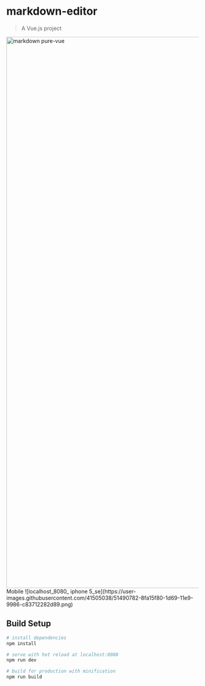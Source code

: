 # markdown-editor

> A Vue.js project

<img width="1440" alt="markdown pure-vue" src="https://user-images.githubusercontent.com/41505038/51490767-84e6ca80-1d69-11e9-8ecb-ad3daa79823b.png">
Mobile
![localhost_8080_ iphone 5_se](https://user-images.githubusercontent.com/41505038/51490782-8fa15f80-1d69-11e9-9986-c83712282d89.png)


## Build Setup

``` bash
# install dependencies
npm install

# serve with hot reload at localhost:8080
npm run dev

# build for production with minification
npm run build
```

